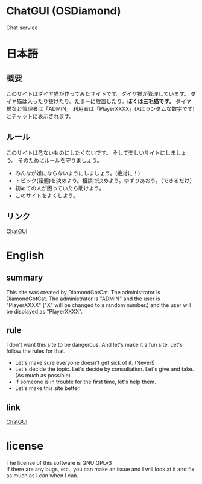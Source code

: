 # ChatGUI (OSDiamond)
Chat service

# 日本語

## 概要
このサイトはダイヤ猫が作ってみたサイトです。ダイヤ猫が管理しています。
ダイヤ猫は入ったり抜けたり。たまーに放置したり。**ぼくは三毛猫です。**
ダイヤ猫など管理者は「ADMIN」
利用者は「PlayerXXXX」(Xはランダムな数字です)
とチャットに表示されます。

## ルール
このサイトは危ないものにしたくないです。
そして楽しいサイトにしましょう。
そのためにルールを守りましょう。

 - みんなが嫌にならないようにしましょう。(絶対に！)
 - トピック(話題)を決めよう。相談で決めよう。ゆずりあおう。（できるだけ）
 - 初めての人が困っていたら助けよう。
 - このサイトをよくしよう。

## リンク

[ChatGUI](https://diamondgotcat.github.io/ChatGUI/)

# English

## summary
This site was created by DiamondGotCat.
The administrator is DiamondGotCat.
The administrator is "ADMIN" and the user is "PlayerXXXX" ("X" will be changed to a random number.) and the user will be displayed as "PlayerXXXX".

## rule
I don't want this site to be dangerous.
And let's make it a fun site.
Let's follow the rules for that.

 - Let's make sure everyone doesn't get sick of it. (Never!)
 - Let's decide the topic. Let's decide by consultation. Let's give and take. (As much as possible).
 - If someone is in trouble for the first time, let's help them.
 - Let's make this site better.

## link

[ChatGUI](https://diamondgotcat.github.io/ChatGUI/)

# license
The license of this software is GNU GPLv3
<br>If there are any bugs, etc., you can make an issue and I will look at it and fix as much as I can when I can.
